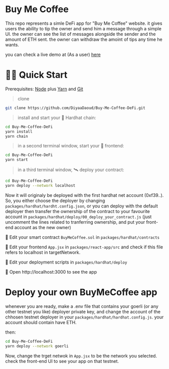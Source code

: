 # Buy Me Coffee

This repo represents a simle DeFi app for "Buy Me Coffee" website. it gives users the ability to tip the owner and send him a message through a simple UI. the owner can see the list of messages alongside the sender and the amount of ETH sent. the owner can withdraw the amoint of tips any time he wants.

you can check a live demo at (As a user) [here](http://buydiyaacoffee.surge.sh/)

# 🏄‍♂️ Quick Start

Prerequisites: [Node](https://nodejs.org/en/download/) plus [Yarn](https://classic.yarnpkg.com/en/docs/install/) and [Git](https://git-scm.com/downloads)

> clone

```bash
git clone https://github.com/DiyaaDaoud/Buy-Me-Coffee-DeFi.git
```

> install and start your 👷‍ Hardhat chain:

```bash
cd Buy-Me-Coffee-DeFi
yarn install
yarn chain
```

> in a second terminal window, start your 📱 frontend:

```bash
cd Buy-Me-Coffee-DeFi
yarn start
```

> in a third terminal window, 🛰 deploy your contract:

```bash
cd Buy-Me-Coffee-DeFi
yarn deploy --network localhost
```

Now it will originaly be deployed with the first hardhat net account (0xf39..). So, you either choose the deployer by changing `packages/hardhat/hardht.config.json`, or you can deploy with the default deployer then transfer the ownership of the contract to your favourite account in `packages/hardhat/deploy/00_deploy_your_contract.js` (just uncomment the lines related to tranferring ownership, and put your front-end account as the new owner)

🔏 Edit your smart contract `BuyMeCoffee.sol` in `packages/hardhat/contracts`

📝 Edit your frontend `App.jsx` in `packages/react-app/src` and check if this file refers to localhost in targetNetwork.

💼 Edit your deployment scripts in `packages/hardhat/deploy`

📱 Open http://localhost:3000 to see the app


# Deploy your own BuyMeCoffee app

whenever you are ready, make a .env file that contains your goerli (or any other testnet you like) deployer private key, and change the account of the chhosen testnet deployer in your `packages/hardhat/hardhat.config.js`. your account should contain have ETH.

then:


```bash
cd Buy-Me-Coffee-DeFi
yarn deploy --network goerli
```

Now, change the trget netwok in `App.jsx` to be the network you selected. check the front-end UI to see your app on that testnet.
